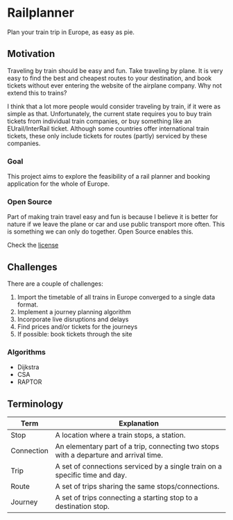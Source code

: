 # Railplanner

Plan your train trip in Europe, as easy as pie.

## Motivation

Traveling by train should be easy and fun. Take traveling by plane. It is very easy to find the best and cheapest routes
to your destination, and book tickets without ever entering the website of the airplane company. Why not extend this to
trains?

I think that a lot more people would consider traveling by train, if it were as simple as that.
Unfortunately, the current state requires you to buy train tickets from individual train companies, or buy something like
an EUrail/InterRail ticket. Although some countries offer international train tickets, these only include tickets for
routes (partly) serviced by these companies.

### Goal

This project aims to explore the feasibility of a rail planner and booking application for the whole of Europe.

### Open Source

Part of making train travel easy and fun is because I believe it is better for nature if we leave the plane or car and
use public transport more often. This is something we can only do together. Open Source enables this.

Check the [license](LICENSE.txt)

## Challenges

There are a couple of challenges:

1. Import the timetable of all trains in Europe converged to a single data format.
2. Implement a journey planning algorithm
3. Incorporate live disruptions and delays
4. Find prices and/or tickets for the journeys
5. If possible: book tickets through the site

### Algorithms

- Dijkstra
- CSA
- RAPTOR

## Terminology

| Term          | Explanation   |
| ------------- | ------------- |
| Stop          | A location where a train stops, a station. |
| Connection    | An elementary part of a trip, connecting two stops with a departure and arrival time.   |
| Trip          | A set of connections serviced by a single train on a specific time and day.  |
| Route         | A set of trips sharing the same stops/connections. |
| Journey       | A set of trips connecting a starting stop to a destination stop. |

